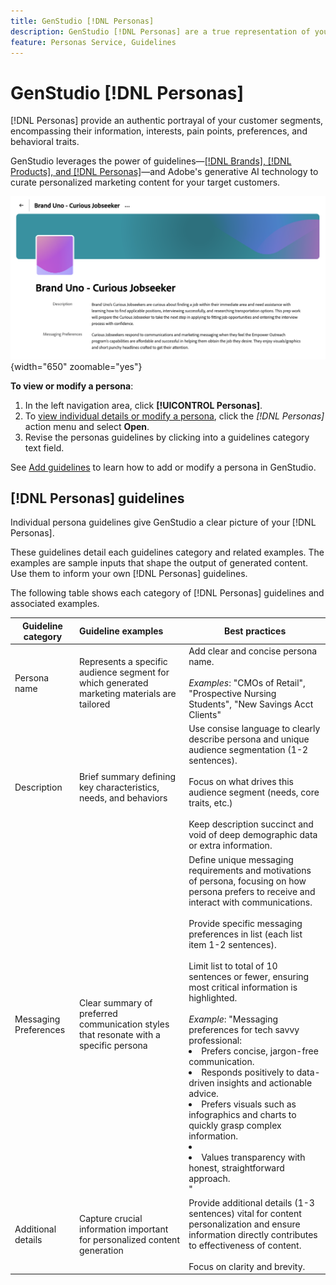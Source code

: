 ```yaml
---
title: GenStudio [!DNL Personas]
description: GenStudio [!DNL Personas] are a true representation of your customer segments, capturing their interests, pain points, preferences, and behavioral traits.
feature: Personas Service, Guidelines
---
```


# GenStudio [!DNL Personas]

[!DNL Personas] provide an authentic portrayal of your customer segments, encompassing their information, interests, pain points, preferences, and behavioral traits.

GenStudio leverages the power of guidelines—[[!DNL Brands], [!DNL Products], and [!DNL Personas]](overview.md)—and Adobe's generative AI technology to curate personalized marketing content for your target customers.​

![[!DNL Personas] guidelines in GenStudio](/help/assets/personas-guidelines.png){width="650" zoomable="yes"}

**To view or modify a persona**:

1. In the left navigation area, click **[!UICONTROL Personas]**.
1. To [view individual details or modify a persona](add-guidelines.md#manage-personas), click the _[!DNL Personas]_ action menu and select **Open**.
1. Revise the personas guidelines by clicking into a guidelines category text field.

See [Add guidelines](add-guidelines.md) to learn how to add or modify a persona in GenStudio.

## [!DNL Personas] guidelines

Individual persona guidelines give GenStudio a clear picture of your [!DNL Personas].

These guidelines detail each guidelines category and related examples. The examples are sample inputs that shape the output of generated content. Use them to inform your own [!DNL Personas] guidelines.

The following table shows each category of [!DNL Personas] guidelines and associated examples.

| Guideline category | Guideline examples | Best practices |
| ------------------| :---------- |-------------|
| Persona name       | Represents a specific audience segment for which generated marketing materials are tailored | Add clear and concise persona name.<br><br>_Examples_: "CMOs of Retail", "Prospective Nursing Students", "New Savings Acct Clients"|
| Description       | Brief summary defining key characteristics, needs, and behaviors |Use consise language to clearly describe persona and unique audience segmentation (1-2 sentences).<br><br>Focus on what drives this audience segment (needs, core traits, etc.)<br><br>Keep description succinct and void of deep demographic data or extra information.|
| Messaging Preferences        | Clear summary of preferred communication styles that resonate with a specific persona | Define unique messaging requirements and motivations of persona, focusing on how persona prefers to receive and interact with communications.<br><br>Provide specific messaging preferences in list (each list item 1-2 sentences).<br><br>Limit list to total of 10 sentences or fewer, ensuring most critical information is highlighted.<br><br>_Example_: "Messaging preferences for tech savvy professional:<li>Prefers concise, jargon-free communication.</li><li>Responds positively to data-driven insights and actionable advice.</li><li>Prefers visuals such as infographics and charts to quickly grasp complex information.<li><li>Values transparency with honest, straightforward approach.</li>"|
| Additional details      | Capture crucial information important for personalized content generation | Provide additional details (1-3 sentences) vital for content personalization and ensure information directly contributes to effectiveness of content.<br><br>Focus on clarity and brevity.|
